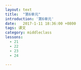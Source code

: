 ```yaml
---
layout: text
title:  "第6单元"
introduction: '第6单元'
date:   2017-1-11 18:36:00 +0800
tags: 课文
category: middleclass
lessons:
  - 21 
  - 22 
  - 23 
  - 24 

---
```


